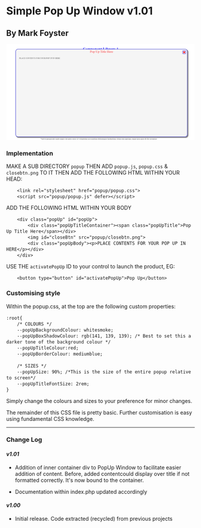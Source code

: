 
# Simple Pop Up Window v1.01           
## By Mark Foyster                 
   
![Screen shot of Pop Up Window](popupss.png)

### Implementation

MAKE A SUB DIRECTORY `popup` THEN ADD `popup.js`, `popup.css` & `closebtn.png` TO IT
THEN ADD THE FOLLOWING HTML WITHIN YOUR HEAD:


```
    <link rel="stylesheet" href="popup/popup.css">
    <script src="popup/popup.js" defer></script>
```
    
ADD THE FOLLOWING HTML WITHIN YOUR BODY

```
    <div class="popUp" id="popUp">
        <div class="popUpTitleContainer"><span class="popUpTitle">Pop Up Title Here</span></div>
        <img id="closeBtn" src="popup/closebtn.png">
        <div class="popUpBody"><p>PLACE CONTENTS FOR YOUR POP UP IN HERE</p></div>     
    </div>
```  

USE THE `activatePopUp` ID to your control to launch the product, EG:

```
    <button type="button" id="activatePopUp">Pop Up</button>
```

### Customising style

Within the popup.css, at the top are the following custom properties:


```
:root{
    /* COLOURS */
    --popUpBackgroundColour: whitesmoke; 
    --popUpBoxShadowColour: rgb(141, 139, 139); /* Best to set this a darker tone of the background colour */
    --popUpTitleColour:red;
    --popUpBorderColour: mediumblue;
    
    /* SIZES */
    --popUpSize: 90%; /*This is the size of the entire popup relative to screen*/
    --popUpTitleFontSize: 2rem;
}

```

Simply change the colours and sizes to your preference for minor changes.

The remainder of this CSS file is pretty basic. Further customisation is easy using fundamental CSS knowledge.

---

### Change Log
#### *v1.01* 

- Addition of inner container div to PopUp Window to facilitate easier addition of content. Before, added contentcould display over title if not formatted correctly. It's now bound to the container.

- Documentation within index.php updated accordingly 

#### *v1.00* 

- Initial release. Code extracted (recycled) from previous projects